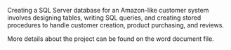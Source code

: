 Creating a SQL Server database for an Amazon-like customer system involves designing tables, writing SQL queries, and creating stored procedures to handle customer creation, product purchasing, and reviews.

More details about the project can be found on the word document file.

